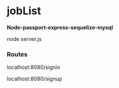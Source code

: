 # jobList

**Node-passport-express-sequelize-mysql**

node server.js

### Routes ###

localhost:8080/signin

localhost:8080/signup
